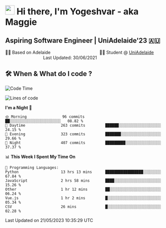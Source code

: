 <h1><img src="https://emojis.slackmojis.com/emojis/images/1531849430/4246/blob-sunglasses.gif?1531849430" width="30"/> Hi there, I'm Yogeshvar - aka Maggie</h1>

## Aspiring Software Engineer | UniAdelaide'23 🇦🇺  
🏂🏻  Based on Adelaide &nbsp;&nbsp;&nbsp;&nbsp;&nbsp;&nbsp;&nbsp;&nbsp;&nbsp;&nbsp;&nbsp;&nbsp;&nbsp;&nbsp;&nbsp;&nbsp;&nbsp;&nbsp;&nbsp;&nbsp;&nbsp;&nbsp;&nbsp;&nbsp;&nbsp;&nbsp;&nbsp;&nbsp;&nbsp;&nbsp;&nbsp;&nbsp;&nbsp;&nbsp;&nbsp;&nbsp;&nbsp;&nbsp;&nbsp;👨‍💻 Student @ [UniAdelaide](https://www.adelaide.edu.au)   &nbsp;&nbsp;&nbsp;&nbsp;&nbsp;&nbsp;&nbsp;&nbsp;&nbsp;&nbsp;&nbsp;&nbsp;&nbsp;&nbsp;&nbsp;&nbsp;&nbsp;&nbsp;&nbsp;&nbsp;&nbsp;&nbsp;&nbsp;&nbsp;&nbsp;&nbsp;&nbsp;&nbsp;&nbsp;&nbsp;&nbsp;Last Updated: 30/06/2021

## 🛠 When & What do I code ?  

<!--START_SECTION:waka-->
![Code Time](http://img.shields.io/badge/Code%20Time-2%2C180%20hrs%2040%20mins-blue)

![Lines of code](https://img.shields.io/badge/From%20Hello%20World%20I%27ve%20Written-3.8%20million%20lines%20of%20code-blue)

**I'm a Night 🦉** 

```text
🌞 Morning                96 commits          ██░░░░░░░░░░░░░░░░░░░░░░░   08.82 % 
🌆 Daytime                263 commits         ██████░░░░░░░░░░░░░░░░░░░   24.15 % 
🌃 Evening                323 commits         ███████░░░░░░░░░░░░░░░░░░   29.66 % 
🌙 Night                  407 commits         █████████░░░░░░░░░░░░░░░░   37.37 % 
```


📊 **This Week I Spent My Time On** 

```text
💬 Programming Languages: 
Python                   13 hrs 13 mins      █████████████████░░░░░░░░   67.84 % 
JavaScript               2 hrs 58 mins       ████░░░░░░░░░░░░░░░░░░░░░   15.26 % 
Other                    1 hr 12 mins        ██░░░░░░░░░░░░░░░░░░░░░░░   06.24 % 
Vue.js                   1 hr 2 mins         █░░░░░░░░░░░░░░░░░░░░░░░░   05.34 % 
CSV                      26 mins             █░░░░░░░░░░░░░░░░░░░░░░░░   02.28 % 
```


 Last Updated on 21/05/2023 10:35:29 UTC
<!--END_SECTION:waka-->
